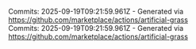 Commits: 2025-09-19T09:21:59.961Z - Generated via https://github.com/marketplace/actions/artificial-grass
<br>
Commits: 2025-09-19T09:21:59.961Z - Generated via https://github.com/marketplace/actions/artificial-grass
<br>
